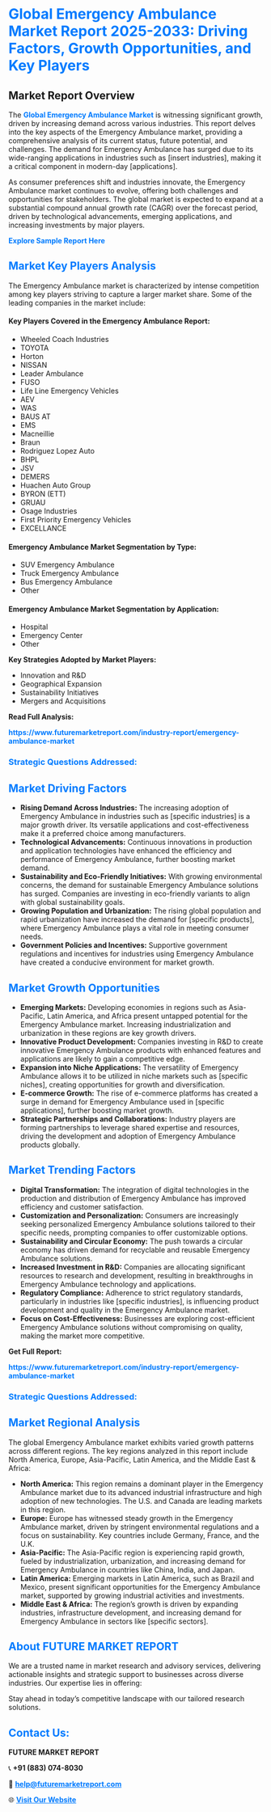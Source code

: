 <h1 style="color: #007BFF;">Global Emergency Ambulance Market Report 2025-2033: Driving Factors, Growth Opportunities, and Key Players</h1>

<section id="overview">
<h2>Market Report Overview</h2>
<p>The <a href="https://www.futuremarketreport.com/industry-report/emergency-ambulance-market" style="color: #007BFF; text-decoration: none;"><strong>Global Emergency Ambulance Market</strong></a> is witnessing significant growth, driven by increasing demand across various industries. This report delves into the key aspects of the Emergency Ambulance market, providing a comprehensive analysis of its current status, future potential, and challenges. The demand for Emergency Ambulance has surged due to its wide-ranging applications in industries such as [insert industries], making it a critical component in modern-day [applications].</p>
<p>As consumer preferences shift and industries innovate, the Emergency Ambulance market continues to evolve, offering both challenges and opportunities for stakeholders. The global market is expected to expand at a substantial compound annual growth rate (CAGR) over the forecast period, driven by technological advancements, emerging applications, and increasing investments by major players.</p>
</section>

<section id="overview">
<p><a href="https://www.futuremarketreport.com/request-sample/reportId=86629" style="color: #007BFF; text-decoration: none;"><strong>Explore Sample Report Here</strong></a></p>
</section>

<section id="key-players">
<h2 style="color: #007BFF;">Market Key Players Analysis</h2>
<p>The Emergency Ambulance market is characterized by intense competition among key players striving to capture a larger market share. Some of the leading companies in the market include:</p>
<h4>Key Players Covered in the Emergency Ambulance Report:</h4>
<ul><li>Wheeled Coach Industries</li><li>TOYOTA</li><li>Horton</li><li>NISSAN</li><li>Leader Ambulance</li><li>FUSO</li><li>Life Line Emergency Vehicles</li><li>AEV</li><li>WAS</li><li>BAUS AT</li><li>EMS</li><li>Macneillie</li><li>Braun</li><li>Rodriguez Lopez Auto</li><li>BHPL</li><li>JSV</li><li>DEMERS</li><li>Huachen Auto Group</li><li>BYRON (ETT)</li><li>GRUAU</li><li>Osage Industries</li><li>First Priority Emergency Vehicles</li><li>EXCELLANCE</li></ul>
<h4>Emergency Ambulance Market Segmentation by Type:</h4>
<ul><li>SUV Emergency Ambulance</li><li>Truck Emergency Ambulance</li><li>Bus Emergency Ambulance</li><li>Other</li></ul>

<h4>Emergency Ambulance Market Segmentation by Application:</h4>
<ul><li>Hospital</li><li>Emergency Center</li><li>Other</li></ul>
<p><strong>Key Strategies Adopted by Market Players:</strong></p>
<ul>
<li>Innovation and R&D</li>
<li>Geographical Expansion</li>
<li>Sustainability Initiatives</li>
<li>Mergers and Acquisitions</li>
</ul>
</section>

<section>
<p><strong>Read Full Analysis: </strong></p><a href="https://www.futuremarketreport.com/industry-report/emergency-ambulance-market" style="color: #007BFF; text-decoration: none;"><strong>https://www.futuremarketreport.com/industry-report/emergency-ambulance-market</strong></a>
<h3 style="color: #007BFF;">Strategic Questions Addressed:</h3>
</section>

<section id="driving-factors">
<h2 style="color: #007BFF;">Market Driving Factors</h2>
<ul>
<li><strong>Rising Demand Across Industries:</strong> The increasing adoption of Emergency Ambulance in industries such as [specific industries] is a major growth driver. Its versatile applications and cost-effectiveness make it a preferred choice among manufacturers.</li>
<li><strong>Technological Advancements:</strong> Continuous innovations in production and application technologies have enhanced the efficiency and performance of Emergency Ambulance, further boosting market demand.</li>
<li><strong>Sustainability and Eco-Friendly Initiatives:</strong> With growing environmental concerns, the demand for sustainable Emergency Ambulance solutions has surged. Companies are investing in eco-friendly variants to align with global sustainability goals.</li>
<li><strong>Growing Population and Urbanization:</strong> The rising global population and rapid urbanization have increased the demand for [specific products], where Emergency Ambulance plays a vital role in meeting consumer needs.</li>
<li><strong>Government Policies and Incentives:</strong> Supportive government regulations and incentives for industries using Emergency Ambulance have created a conducive environment for market growth.</li>
</ul>
</section>

<section id="growth-opportunities">
<h2 style="color: #007BFF;">Market Growth Opportunities</h2>
<ul>
<li><strong>Emerging Markets:</strong> Developing economies in regions such as Asia-Pacific, Latin America, and Africa present untapped potential for the Emergency Ambulance market. Increasing industrialization and urbanization in these regions are key growth drivers.</li>
<li><strong>Innovative Product Development:</strong> Companies investing in R&D to create innovative Emergency Ambulance products with enhanced features and applications are likely to gain a competitive edge.</li>
<li><strong>Expansion into Niche Applications:</strong> The versatility of Emergency Ambulance allows it to be utilized in niche markets such as [specific niches], creating opportunities for growth and diversification.</li>
<li><strong>E-commerce Growth:</strong> The rise of e-commerce platforms has created a surge in demand for Emergency Ambulance used in [specific applications], further boosting market growth.</li>
<li><strong>Strategic Partnerships and Collaborations:</strong> Industry players are forming partnerships to leverage shared expertise and resources, driving the development and adoption of Emergency Ambulance products globally.</li>
</ul>
</section>

<section id="trending-factors">
<h2 style="color: #007BFF;">Market Trending Factors</h2>
<ul>
<li><strong>Digital Transformation:</strong> The integration of digital technologies in the production and distribution of Emergency Ambulance has improved efficiency and customer satisfaction.</li>
<li><strong>Customization and Personalization:</strong> Consumers are increasingly seeking personalized Emergency Ambulance solutions tailored to their specific needs, prompting companies to offer customizable options.</li>
<li><strong>Sustainability and Circular Economy:</strong> The push towards a circular economy has driven demand for recyclable and reusable Emergency Ambulance solutions.</li>
<li><strong>Increased Investment in R&D:</strong> Companies are allocating significant resources to research and development, resulting in breakthroughs in Emergency Ambulance technology and applications.</li>
<li><strong>Regulatory Compliance:</strong> Adherence to strict regulatory standards, particularly in industries like [specific industries], is influencing product development and quality in the Emergency Ambulance market.</li>
<li><strong>Focus on Cost-Effectiveness:</strong> Businesses are exploring cost-efficient Emergency Ambulance solutions without compromising on quality, making the market more competitive.</li>
</ul>
</section>

<section>
<p><strong>Get Full Report: </strong></p><a href="https://www.futuremarketreport.com/industry-report/emergency-ambulance-market" style="color: #007BFF; text-decoration: none;"><strong>https://www.futuremarketreport.com/industry-report/emergency-ambulance-market</strong></a>
<h3 style="color: #007BFF;">Strategic Questions Addressed:</h3>
</section>


<section id="regional-analysis">
<h2 style="color: #007BFF;">Market Regional Analysis</h2>
<p>The global Emergency Ambulance market exhibits varied growth patterns across different regions. The key regions analyzed in this report include North America, Europe, Asia-Pacific, Latin America, and the Middle East & Africa:</p>
<ul>
<li><strong>North America:</strong> This region remains a dominant player in the Emergency Ambulance market due to its advanced industrial infrastructure and high adoption of new technologies. The U.S. and Canada are leading markets in this region.</li>
<li><strong>Europe:</strong> Europe has witnessed steady growth in the Emergency Ambulance market, driven by stringent environmental regulations and a focus on sustainability. Key countries include Germany, France, and the U.K.</li>
<li><strong>Asia-Pacific:</strong> The Asia-Pacific region is experiencing rapid growth, fueled by industrialization, urbanization, and increasing demand for Emergency Ambulance in countries like China, India, and Japan.</li>
<li><strong>Latin America:</strong> Emerging markets in Latin America, such as Brazil and Mexico, present significant opportunities for the Emergency Ambulance market, supported by growing industrial activities and investments.</li>
<li><strong>Middle East & Africa:</strong> The region’s growth is driven by expanding industries, infrastructure development, and increasing demand for Emergency Ambulance in sectors like [specific sectors].</li>
</ul>
</section>

<footer>
<h2 style="color: #007BFF;">About FUTURE MARKET REPORT</h2>
<p>We are a trusted name in market research and advisory services, delivering actionable insights and strategic support to businesses across diverse industries. Our expertise lies in offering:</p>

<p>Stay ahead in today’s competitive landscape with our tailored research solutions.</p>

<h2 style="color: #007BFF;">Contact Us:</h2>
<p><strong>FUTURE MARKET REPORT</strong></p>
<p>📞 <strong>+91 (883) 074-8030</strong></p>
<p>📧 <strong><a href="mailto:help@futuremarketreport.com" style="color: #007BFF;">help@futuremarketreport.com</a></strong></p>
<p>🌐 <strong><a href="https://www.futuremarketreport.com/" style="color: #007BFF;">Visit Our Website</a></strong></p>
</footer>